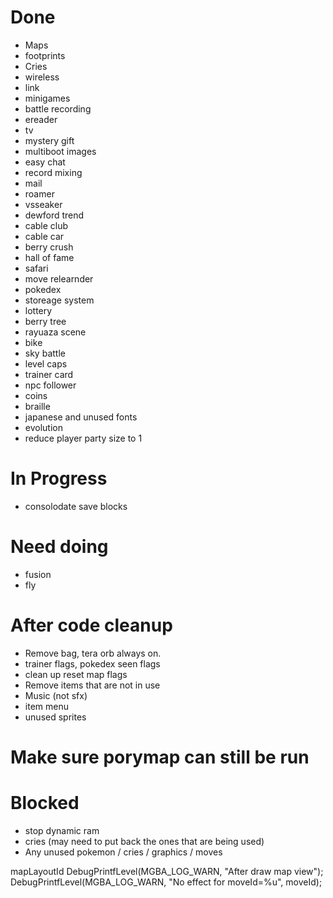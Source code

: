 # Done
- Maps
- footprints
- Cries
- wireless
- link
- minigames
- battle recording
- ereader
- tv
- mystery gift
- multiboot images
- easy chat
- record mixing
- mail
- roamer
- vsseaker
- dewford trend
- cable club
- cable car
- berry crush
- hall of fame
- safari
- move relearnder
- pokedex
- storeage system
- lottery
- berry tree
- rayuaza scene
- bike
- sky battle
- level caps
- trainer card
- npc follower
- coins
- braille
- japanese and unused fonts
- evolution
- reduce player party size to 1

# In Progress

- consolodate save blocks

# Need doing

- fusion
- fly

# After code cleanup
- Remove bag, tera orb always on.
- trainer flags, pokedex seen flags
- clean up reset map flags
- Remove items that are not in use
- Music (not sfx)
- item menu
- unused sprites

# Make sure porymap can still be run

# Blocked
- stop dynamic ram
- cries (may need to put back the ones that are being used)
- Any unused pokemon / cries / graphics / moves

mapLayoutId
DebugPrintfLevel(MGBA_LOG_WARN, "After draw map view");
DebugPrintfLevel(MGBA_LOG_WARN, "No effect for moveId=%u", moveId);